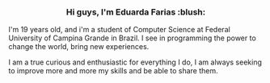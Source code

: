 
<h3 align="center">
Hi guys, I'm Eduarda Farias :blush:
</h3>
I'm 19 years old, and i'm a student of Computer Science at Federal University of Campina Grande in Brazil.
I see in programming the power to change the world, bring new experiences.

I am a true curious and enthusiastic for everything I do, I am always seeking to improve more and more my skills and be able to share them.
